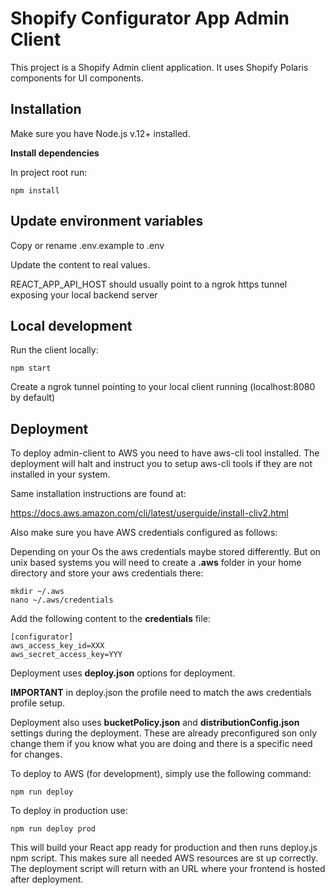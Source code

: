 # Shopify Configurator App Admin Client
This project is a Shopify Admin client application. It uses Shopify Polaris components for UI components.

## Installation

Make sure you have Node.js v.12+ installed.

**Install dependencies**

In project root run:
```
npm install
```

## Update environment variables
Copy or rename .env.example to .env

Update the content to real values.

REACT_APP_API_HOST should usually point to a ngrok https tunnel exposing your local backend server

## Local development
Run the client locally:
```
npm start
```

Create a ngrok tunnel pointing to your local client running (localhost:8080 by default)

## Deployment
To deploy admin-client to AWS you need to have aws-cli tool installed. The deployment will halt and instruct you to setup aws-cli tools if they are not installed in your system.

Same installation instructions are found at:

https://docs.aws.amazon.com/cli/latest/userguide/install-cliv2.html

Also make sure you have AWS credentials configured as follows:

Depending on your Os the aws credentials maybe stored differently. But on unix based systems you will need to create a **.aws** folder in your home directory and store your aws credentials there:

```
mkdir ~/.aws
nano ~/.aws/credentials
```

Add the following content to the **credentials** file:

```
[configurator]
aws_access_key_id=XXX
aws_secret_access_key=YYY
```

Deployment uses **deploy.json** options for deployment.

**IMPORTANT** in deploy.json the  profile need to match the aws credentials profile setup.

Deployment also uses **bucketPolicy.json** and **distributionConfig.json** settings during the deployment. These are already preconfigured son only change them if you know what you are doing and there is a specific need for changes.

To deploy to AWS (for development), simply use the following command:

```
npm run deploy
```

To deploy in production use:

```
npm run deploy prod
```

This will build your React app ready for production and then runs deploy.js npm script. This makes sure all needed AWS resources are st up correctly. The deployment script will return with an URL where your frontend is hosted after deployment.



